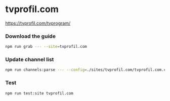 # tvprofil.com

https://tvprofil.com/tvprogram/

### Download the guide

```sh
npm run grab --- --site=tvprofil.com
```

### Update channel list

```sh
npm run channels:parse --- --config=./sites/tvprofil.com/tvprofil.com.config.js --output=./sites/tvprofil.com/tvprofil.com.channels.xml
```

### Test

```sh
npm run test:site tvprofil.com
```
